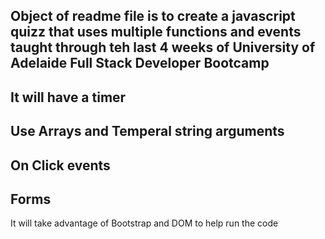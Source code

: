 ## Object of readme file is to create a javascript quizz that uses multiple functions and events taught through teh last 4 weeks of University of Adelaide Full Stack Developer Bootcamp
## It will have a timer
## Use Arrays and Temperal string arguments
## On Click events
## Forms

It will take advantage of Bootstrap and DOM to help run the code

